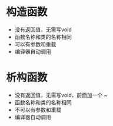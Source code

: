 # 构造函数

- 没有返回值，无需写void
- 函数名称和类的名称相同
- 可以有参数和重载
- 编译器自动调用

# 析构函数

- 没有返回值，无需写void，前面加一个 ~
- 函数名称和类的名称相同
- 不可以有参数和重载
- 编译器自动调用